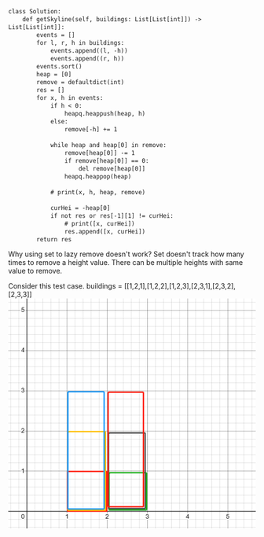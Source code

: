 ```
class Solution:
    def getSkyline(self, buildings: List[List[int]]) -> List[List[int]]:
        events = []
        for l, r, h in buildings:
            events.append((l, -h))
            events.append((r, h))
        events.sort()
        heap = [0]
        remove = defaultdict(int)
        res = []
        for x, h in events:
            if h < 0:
                heapq.heappush(heap, h)
            else:
                remove[-h] += 1
            
            while heap and heap[0] in remove:
                remove[heap[0]] -= 1
                if remove[heap[0]] == 0:
                    del remove[heap[0]]
                heapq.heappop(heap)

            # print(x, h, heap, remove)

            curHei = -heap[0]
            if not res or res[-1][1] != curHei:
                # print([x, curHei])
                res.append([x, curHei])
        return res

```

Why using set to lazy remove doesn't work? Set doesn't track how many times to remove a height value. There can be multiple heights with same value to remove.

Consider this test case. buildings =
[[1,2,1],[1,2,2],[1,2,3],[2,3,1],[2,3,2],[2,3,3]]
![](pictures/lc218_test_case.png)